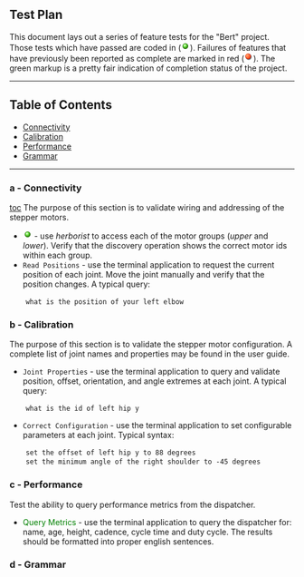 ## Test Plan

This document lays out a series of feature tests for the "Bert" project. Those tests which have passed are coded in (![green](/images/ball_green.png)). Failures of features that have previously been reported as complete are marked in red (![red](/images/ball_red.png)). The green markup is a pretty fair indication of completion status of the project.


***************************************************************
## Table of Contents <a id="table-of-contents"></a>
  * [Connectivity](#connectivity)
  * [Calibration](#calibration)
  * [Performance](#performance)
  * [Grammar](#grammar)

*********************************************************
### a - Connectivity <a id="connectivity"></a>
[toc](#table-of-contents)
The purpose of this section is to validate wiring and addressing of the stepper motors.
* ![Validate Connections](/images/ball_green.png) - use *herborist* to access each of the motor groups (*upper* and *lower*). Verify that the discovery operation shows the correct motor ids within each group.
* `Read Positions` - use the terminal application to request the current position of each joint. Move the joint manually and verify that the position changes. A typical query:
```
    what is the position of your left elbow
```

### b - Calibration <a id="calibration"></a>
The purpose of this section is to validate the stepper motor configuration.
A complete list of joint names and properties may be found in the user guide.
* `Joint Properties` - use the terminal application to query and validate
position, offset, orientation, and angle extremes at each joint.
A typical query:
```
    what is the id of left hip y
```
* `Correct Configuration` - use the terminal application to set configurable
parameters at each joint. Typical syntax:
```
    set the offset of left hip y to 88 degrees
    set the minimum angle of the right shoulder to -45 degrees
```

### c - Performance <a id="performance"></a>
Test the ability to query performance metrics from the dispatcher.
* <span style="color:green;">Query Metrics</span> - use the terminal application to query
the dispatcher for: name, age, height, cadence, cycle time and duty cycle. The results
should be formatted into proper english sentences.

### d - Grammar <a id="grammar"></a>
